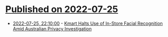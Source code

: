 # [Published on 2022-07-25](index.md)

* [2022-07-25, 22:10:00](https://yro.slashdot.org/story/22/07/25/2049209/kmart-halts-use-of-in-store-facial-recognition-amid-australian-privacy-investigation?utm_source=rss1.0mainlinkanon&utm_medium=feed) - [Kmart Halts Use of In-Store Facial Recognition Amid Australian Privacy Investigation](https://yro.slashdot.org/story/22/07/25/2049209/kmart-halts-use-of-in-store-facial-recognition-amid-australian-privacy-investigation?utm_source=rss1.0mainlinkanon&utm_medium=feed)
